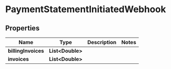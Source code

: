 

# PaymentStatementInitiatedWebhook


## Properties

| Name | Type | Description | Notes |
|------------ | ------------- | ------------- | -------------|
|**billingInvoices** | **List&lt;Double&gt;** |  |  |
|**invoices** | **List&lt;Double&gt;** |  |  |



